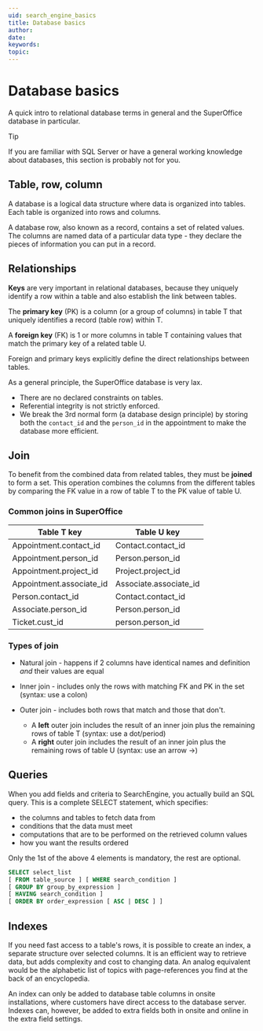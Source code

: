 ```yaml
---
uid: search_engine_basics
title: Database basics
author:
date:
keywords:
topic:
---
```


# Database basics

A quick intro to relational database terms in general and the SuperOffice database in particular.

> [!TIP]
> If you are familiar with SQL Server or have a general working knowledge about databases, this section is probably not for you.

## Table, row, column

A database is a logical data structure where data is organized into tables. Each table is organized into rows and columns.

A database row, also known as a record, contains a set of related values. The columns are named data of a particular data type - they declare the pieces of information you can put in a record.

## Relationships

**Keys** are very important in relational databases, because they uniquely identify a row within a table and also establish the link between tables.

The **primary key** (PK) is a column (or a group of columns) in table T that uniquely identifies a record (table row) within T.

A **foreign key** (FK) is 1 or more columns in table T containing values that match the primary key of a related table U.

Foreign and primary keys explicitly define the direct relationships between tables.

As a general principle, the SuperOffice database is very lax.

* There are no declared constraints on tables.
* Referential integrity is not strictly enforced.
* We break the 3rd normal form (a database design principle) by storing both the `contact_id` and the `person_id` in the appointment to make the database more efficient.

## Join

To benefit from the combined data from related tables, they must be **joined** to form a set. This operation combines the columns from the different tables by comparing the FK value in a row of table T to the PK value of table U.

### Common joins in SuperOffice

| Table T key              | Table U key            |
|--------------------------|------------------------|
| Appointment.contact_id   | Contact.contact_id     |
| Appointment.person_id    | Person.person_id       |
| Appointment.project_id   | Project.project_id     |
| Appointment.associate_id | Associate.associate_id |
| Person.contact_id        | Contact.contact_id     |
| Associate.person_id      | Person.person_id       |
| Ticket.cust_id           | person.person_id       |

### Types of join

* Natural join - happens if 2 columns have identical names and definition *and* their values are equal

* Inner join - includes only the rows with matching FK and PK in the set (syntax: use a colon)

* Outer join - includes both rows that match and those that don't.
  * A **left** outer join  includes the result of an inner join plus the remaining rows of table T (syntax: use a dot/period)
  * A **right** outer join includes the result of an inner join plus the remaining rows of table U (syntax: use an arrow ->)

## Queries

When you add fields and criteria to SearchEngine, you actually build an SQL query. This is a complete SELECT statement, which specifies:

* the columns and tables to fetch data from
* conditions that the data must meet
* computations that are to be performed on the retrieved column values
* how you want the results ordered

Only the 1st of the above 4 elements is mandatory, the rest are optional.

```sql
SELECT select_list
[ FROM table_source ] [ WHERE search_condition ]
[ GROUP BY group_by_expression ]
[ HAVING search_condition ]
[ ORDER BY order_expression [ ASC | DESC ] ]
```

## Indexes

If you need fast access to a table's rows, it is possible to create an index, a separate structure over selected columns. It is an efficient way to retrieve data, but adds complexity and cost to changing data. An analog equivalent would be the alphabetic list of topics with page-references you find at the back of an encyclopedia.

An index can only be added to database table columns in onsite installations, where customers have direct access to the database server. Indexes can, however, be added to extra fields both in onsite and online in the extra field settings.
